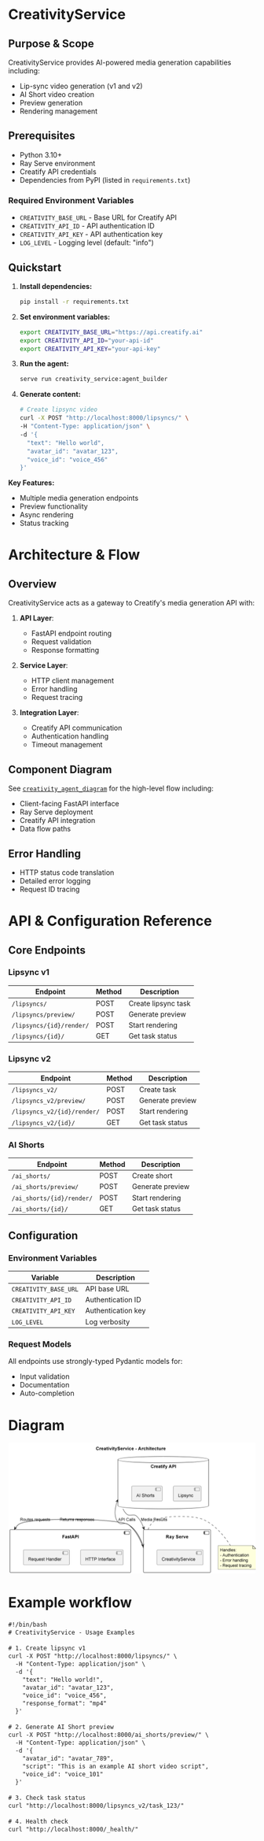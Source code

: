 # CreativityService

## Purpose & Scope
CreativityService provides AI-powered media generation capabilities including:
- Lip-sync video generation (v1 and v2)
- AI Short video creation
- Preview generation
- Rendering management

## Prerequisites
- Python 3.10+
- Ray Serve environment
- Creatify API credentials
- Dependencies from PyPI (listed in `requirements.txt`)

### Required Environment Variables
- `CREATIVITY_BASE_URL` - Base URL for Creatify API
- `CREATIVITY_API_ID` - API authentication ID
- `CREATIVITY_API_KEY` - API authentication key
- `LOG_LEVEL` - Logging level (default: "info")

## Quickstart
1. **Install dependencies:**
   ```bash
   pip install -r requirements.txt
   ```

2. **Set environment variables:**
   ```bash
   export CREATIVITY_BASE_URL="https://api.creatify.ai"
   export CREATIVITY_API_ID="your-api-id"
   export CREATIVITY_API_KEY="your-api-key"
   ```

3. **Run the agent:**
   ```bash
   serve run creativity_service:agent_builder
   ```

4. **Generate content:**
   ```bash
   # Create lipsync video
   curl -X POST "http://localhost:8000/lipsyncs/" \
   -H "Content-Type: application/json" \
   -d '{
     "text": "Hello world",
     "avatar_id": "avatar_123",
     "voice_id": "voice_456"
   }'
   ```

**Key Features:**
- Multiple media generation endpoints
- Preview functionality
- Async rendering
- Status tracking

# Architecture & Flow

## Overview
CreativityService acts as a gateway to Creatify's media generation API with:

1. **API Layer**:
   - FastAPI endpoint routing
   - Request validation
   - Response formatting

2. **Service Layer**:
   - HTTP client management
   - Error handling
   - Request tracing

3. **Integration Layer**:
   - Creatify API communication
   - Authentication handling
   - Timeout management

## Component Diagram
See [`creativity_agent_diagram`](images/diagrams/creativity_agent.png) for the high-level flow including:
- Client-facing FastAPI interface
- Ray Serve deployment
- Creatify API integration
- Data flow paths

## Error Handling
- HTTP status code translation
- Detailed error logging
- Request ID tracing

# API & Configuration Reference

## Core Endpoints

### Lipsync v1
| Endpoint | Method | Description |
|----------|--------|-------------|
| `/lipsyncs/` | POST | Create lipsync task |
| `/lipsyncs/preview/` | POST | Generate preview |
| `/lipsyncs/{id}/render/` | POST | Start rendering |
| `/lipsyncs/{id}/` | GET | Get task status |

### Lipsync v2
| Endpoint | Method | Description |
|----------|--------|-------------|
| `/lipsyncs_v2/` | POST | Create task |
| `/lipsyncs_v2/preview/` | POST | Generate preview |
| `/lipsyncs_v2/{id}/render/` | POST | Start rendering |
| `/lipsyncs_v2/{id}/` | GET | Get task status |

### AI Shorts
| Endpoint | Method | Description |
|----------|--------|-------------|
| `/ai_shorts/` | POST | Create short |
| `/ai_shorts/preview/` | POST | Generate preview |
| `/ai_shorts/{id}/render/` | POST | Start rendering |
| `/ai_shorts/{id}/` | GET | Get task status |

## Configuration

### Environment Variables
| Variable | Description |
|----------|-------------|
| `CREATIVITY_BASE_URL` | API base URL |
| `CREATIVITY_API_ID` | Authentication ID |
| `CREATIVITY_API_KEY` | Authentication key |
| `LOG_LEVEL` | Log verbosity |

### Request Models
All endpoints use strongly-typed Pydantic models for:
- Input validation
- Documentation
- Auto-completion

# Diagram

![creativity_agent.png](images/diagrams/creativity_agent.png)

# Example workflow

```
#!/bin/bash
# CreativityService - Usage Examples

# 1. Create lipsync v1
curl -X POST "http://localhost:8000/lipsyncs/" \
  -H "Content-Type: application/json" \
  -d '{
    "text": "Hello world!",
    "avatar_id": "avatar_123",
    "voice_id": "voice_456",
    "response_format": "mp4"
  }'

# 2. Generate AI Short preview
curl -X POST "http://localhost:8000/ai_shorts/preview/" \
  -H "Content-Type: application/json" \
  -d '{
    "avatar_id": "avatar_789",
    "script": "This is an example AI short video script",
    "voice_id": "voice_101"
  }'

# 3. Check task status
curl "http://localhost:8000/lipsyncs_v2/task_123/"

# 4. Health check
curl "http://localhost:8000/_health/"
```